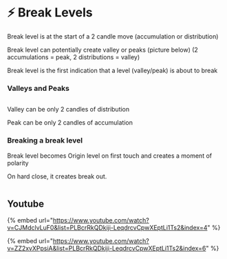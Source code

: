 # ⚡ Break Levels

Break level is at the start of a 2 candle move (accumulation or distribution)&#x20;

Break level can potentially create valley or peaks (picture below) (2 accumulations = peak, 2 distributions = valley)

Break level is the first indication that a level (valley/peak) is about to break

### Valleys and Peaks



<figure><img src="../../.gitbook/assets/image (4) (1) (1) (1) (1) (1).png" alt=""><figcaption></figcaption></figure>

Valley can be only 2 candles of distribution

Peak can be only 2 candles of accumulation



### Breaking a break level

Break level becomes Origin level on first touch and creates a moment of polarity

On hard close, it creates break out.&#x20;

<figure><img src="../../.gitbook/assets/image (12).png" alt=""><figcaption></figcaption></figure>



## Youtube

{% embed url="https://www.youtube.com/watch?v=CJMdclvLuF0&list=PLBcrRkQDkiji-LeqdrcvCpwXEptLi1Ts2&index=4" %}

{% embed url="https://www.youtube.com/watch?v=ZZ2xvXPpsiA&list=PLBcrRkQDkiji-LeqdrcvCpwXEptLi1Ts2&index=6" %}
